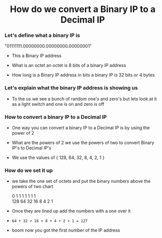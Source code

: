 <h1 align="center">
<br>How do we convert a Binary IP to a Decimal IP</br> 
</h1>

### Let's define what a binary IP is

"01111111.00000000.00000000.00000001"
- This a Binary  IP address
 
- What is an octet an octet is 8 bits of a binary IP address 

- How long is a Binary IP address in bits a binary IP is 32 bits or 4 bytes 

### Let's explain what the binary IP address is showing us 
- To the us we see a bunch of random one's and zero's but lets look at it as a light switch and one is on and zero is off

### How to convert a binary IP to a Decimal IP
- One way you can convert a binary IP to a Decimal IP is by using the power of 2

- What are the powers of 2 we use the powers of two to convert Binary IP's to Decimal IP's

- We use the values of { 128, 64, 32, 8, 4, 2, 1 }

### How do we set it up 
- we take the one set of octets and put the binary numbers above the powers of two chart

     0   1   1   1   1  1  1  1 
<br>128 64 32 16 8 4 2 1</br>

- Once they are lined up add the numbers with a one over it


- `64 + 32 + 16 + 8 + 4 + 2 + 1 = 127` 
- boom now you got the first number of the IP address
